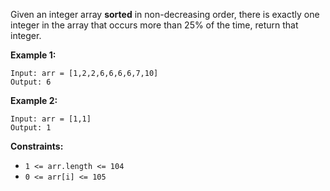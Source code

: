Given an integer array **sorted** in non-decreasing order, there is exactly one integer in the array that occurs more than 25% of the time, return that integer.

**Example 1:**

```
Input: arr = [1,2,2,6,6,6,6,7,10]
Output: 6

```

**Example 2:**

```
Input: arr = [1,1]
Output: 1

```

**Constraints:**

- `1 <= arr.length <= 104`
- `0 <= arr[i] <= 105`